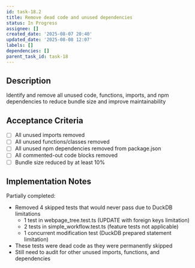 ```yaml
---
id: task-18.2
title: Remove dead code and unused dependencies
status: In Progress
assignee: []
created_date: '2025-08-07 20:40'
updated_date: '2025-08-08 12:07'
labels: []
dependencies: []
parent_task_id: task-18
---
```


## Description

Identify and remove all unused code, functions, imports, and npm dependencies to reduce bundle size and improve maintainability

## Acceptance Criteria

- [ ] All unused imports removed
- [ ] All unused functions/classes removed
- [ ] All unused npm dependencies removed from package.json
- [ ] All commented-out code blocks removed
- [ ] Bundle size reduced by at least 10%

## Implementation Notes

Partially completed:
- Removed 4 skipped tests that would never pass due to DuckDB limitations
  - 1 test in webpage_tree.test.ts (UPDATE with foreign keys limitation)
  - 2 tests in simple_workflow.test.ts (feature tests not applicable)
  - 1 concurrent modification test (DuckDB prepared statement limitation)
- These tests were dead code as they were permanently skipped
- Still need to audit for other unused imports, functions, and dependencies
